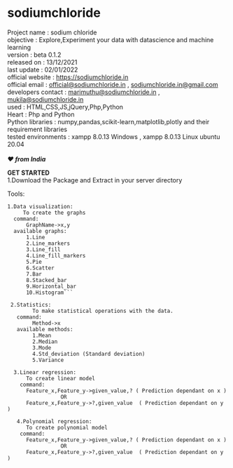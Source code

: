 # sodiumchloride
 Project name        : sodium chloride\
 objective           : Explore,Experiment your data with datascience and machine learning \
 version             : beta 0.1.2\
 released on         : 13/12/2021\
 last update         : 02/01/2022\
 official website    : https://sodiumchloride.in<br/>
 official email      : official@sodiumchloride.in , sodiumchloride.in@gmail.com\
 developers contact  : marimuthu@sodiumchloride.in , mukila@sodiumchloride.in\
 used                : HTML,CSS,JS,jQuery,Php,Python\
 Heart               : Php and Python\
 Python libraries    : numpy,pandas,scikit-learn,matplotlib,plotly and their requirement libraries\
 tested environments : xampp 8.0.13 Windows , xampp 8.0.13 Linux ubuntu 20.04
 <br/><br/>***♥ from India***
  
  **GET STARTED**\
  1.Download the Package and Extract in your server directory
  
  
  Tools:
  ```
  1.Data visualization:
       To create the graphs
    command:
        GraphName->x,y
    available graphs:
        1.Line
        2.Line_markers
        3.Line_fill
        4.Line_fill_markers
        5.Pie
        6.Scatter
        7.Bar
        8.Stacked_bar
        9.Horizontal_bar
        10.Histogram```
        
   2.Statistics:
          To make statistical operations with the data.
     command:
          Method->x
     available methods:
          1.Mean
          2.Median
          3.Mode
          4.Std_deviation (Standard deviation)
          5.Variance
          
    3.Linear regression:
        To create linear model
      command:
        Feature_x,Feature_y->given_value,? ( Prediction dependant on x )
                   OR
        Feature_x,Feature_y->?,given_value  ( Prediction dependant on y )
        
     4.Polynomial regression:
        To create polynomial model
      command:
        Feature_x,Feature_y->given_value,? ( Prediction dependant on x )
                   OR
        Feature_x,Feature_y->?,given_value  ( Prediction dependant on y )
